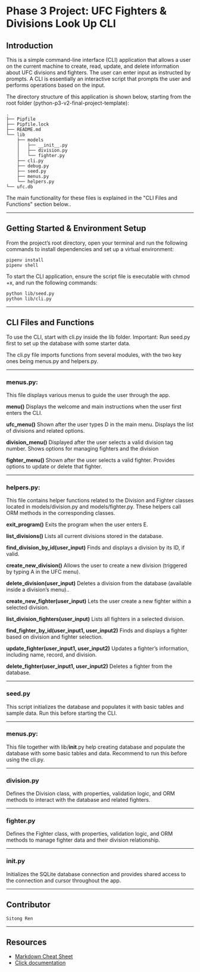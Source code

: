# Phase 3 Project: UFC Fighters & Divisions Look Up CLI

## Introduction

This is a simple command-line interface (CLI) application that allows a user on the current machine to create, read, update, and delete information about UFC divisions and fighters. The user can enter input as instructed by prompts. A CLI is essentially an interactive script that prompts the user and performs operations based on the input.

The directory structure of this application is shown below, starting from the root folder (python-p3-v2-final-project-template):

```console
.
├── Pipfile
├── Pipfile.lock
├── README.md
└── lib
    ├── models
    │   ├── __init__.py
    │   ├── division.py
    │   └── fighter.py
    ├── cli.py
    ├── debug.py
    ├── seed.py
    ├── menus.py
    └── helpers.py
└── ufc.db

```
The main functionality for these files is explained in the "CLI Files and Functions" section below..

---

## Getting Started & Environment Setup

From the project’s root directory, open your terminal and run the following commands to install dependencies and set up a virtual environment:

```console
pipenv install
pipenv shell
```

To start the CLI application, ensure the script file is executable with chmod +x, and run the following commands:

```console
python lib/seed.py
python lib/cli.py
```
---

## CLI Files and Functions

To use the CLI, start with cli.py inside the lib folder.
Important: Run seed.py first to set up the database with some starter data.

The cli.py file imports functions from several modules, with the two key ones being menus.py and helpers.py.

---

### menus.py:
This file displays various menus to guide the user through the app.

**menu()**
    Displays the welcome and main instructions when the user first enters the CLI.

**ufc_menu()**
    Shown after the user types D in the main menu. Displays the list of divisions and related options.

**division_menu()**
    Displayed after the user selects a valid division tag number. Shows options for managing fighters and the division

**fighter_menu()**
    Shown after the user selects a valid fighter. Provides options to update or delete that fighter.

---

### helpers.py:

This file contains helper functions related to the Division and Fighter classes located in models/division.py and models/fighter.py. These helpers call ORM methods in the corresponding classes.

**exit_program()**
    Exits the program when the user enters E.

**list_divisions()**
    Lists all current divisions stored in the database.

**find_division_by_id(user_input)**
    Finds and displays a division by its ID, if valid.

**create_new_division()**
    Allows the user to create a new division (triggered by typing A in the UFC menu).

**delete_division(user_input)**
    Deletes a division from the database (available inside a division’s menu)..

**create_new_fighter(user_input)**
    Lets the user create a new fighter within a selected division.

**list_division_fighters(user_input)**
    Lists all fighters in a selected division.

**find_fighter_by_id(user_input1, user_input2)**
    Finds and displays a fighter based on division and fighter selection.

**update_fighter(user_input1, user_input2)**
    Updates a fighter’s information, including name, record, and division.

**delete_fighter(user_input1, user_input2)**
    Deletes a fighter from the database.

---

### seed.py

This script initializes the database and populates it with basic tables and sample data.
Run this before starting the CLI.

---

### menus.py:

This file together with lib/__init__.py help creating database and populate the database with 
some basic tables and data. Recommend to run this before using the cli.py.

---

### division.py

Defines the Division class, with properties, validation logic, and ORM methods to interact with the database and related fighters. 

---

### fighter.py

Defines the Fighter class, with properties, validation logic, and ORM methods to manage fighter data and their division relationship.

---

### __init__.py

Initializes the SQLite database connection and provides shared access to the connection and cursor throughout the app.

---

## Contributor
    Sitong Ren

---

## Resources

- [Markdown Cheat Sheet](https://www.markdownguide.org/cheat-sheet/)
- [Click documentation](https://click.palletsprojects.com/en/stable/)
